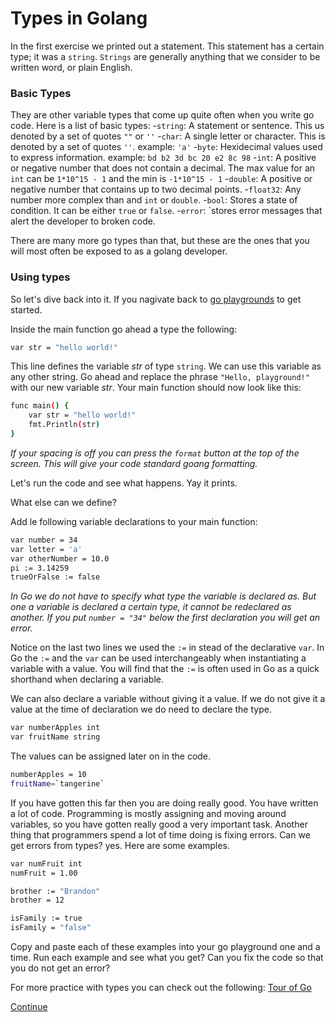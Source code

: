 # Types in Golang
In the first exercise we printed out a statement. This statement has a certain type; it was a `string`. `Strings` are generally anything that we consider to be written word, or plain English. 

### Basic Types

They are other variable types that come up quite often when you write go code. Here is a list of basic types: 
-`string`: A statement or sentence. This us denoted by a set of quotes `""` or `''`
-`char`: A single letter or character. This is denoted by a set of quotes `''`. example: `'a'`
-`byte`: Hexidecimal values used to express information. example: `bd b2 3d bc 20 e2 8c 98`
-`int`: A positive or negative number that does not contain a decimal. The max value for an `int` can be `1*10^15 - 1` and the min is `-1*10^15 - 1`
-`double`: A positive or negative number that contains up to two decimal points. 
-`float32`: Any number more complex than and `int` or `double`.
-`bool`: Stores a state of condition. It can be either `true` or `false`.
-`error`: `stores error messages that alert the developer to broken code. 

There are many more go types than that, but these are the ones that you will most often be exposed to as a golang developer. 

### Using types

So let's dive back into it. If you nagivate back to [go playgrounds](https://play.golang.org/) to get started. 

Inside the main function go ahead a type the following:
```bash 
var str = "hello world!"
```
This line defines the variable _str_ of type `string`. We can use this variable as any other string. Go ahead and replace the phrase `"Hello, playground!"` with our new variable _str_. Your main function should now look like this:
```bash
func main() {
	var str = "hello world!"
	fmt.Println(str)
}
```
_If your spacing is off you can press the `format` button at the top of the screen. This will give your code standard goang formatting._

Let's run the code and see what happens. Yay it prints. 

What else can we define?

Add  le following variable declarations to your main function:
```bash
var number = 34
var letter = 'a'
var otherNumber = 10.0 
pi := 3.14259
trueOrFalse := false
```
_In Go we do not have to specify what type the variable is declared as. But one a variable is declared a certain type, it cannot be redeclared as another. If you put `number = "34"` below  the first declaration you will get an error._

Notice on the last two lines we used the `:=` in stead of the declarative `var`. In Go the `:=` and the `var` can be used interchangeably when instantiating a variable with a value. You will find that the `:=` is often used in Go as a quick shorthand when declaring a variable.  

We can also declare a variable without giving it a value. If we do not give it a value at the time of declaration we do need to declare the type. 
```bash
var numberApples int
var fruitName string
```
The values can be assigned later on in the code.
```bash
numberApples = 10
fruitName=`tangerine`
```

If you have gotten this far then you are doing really good. You have written a lot of code. Programming is mostly assigning and moving around variables, so you have gotten really good a very important task. Another thing that programmers spend a lot of time doing is fixing errors. Can we get errors from types? yes. Here are some examples. 

```bash 
var numFruit int
numFruit = 1.00
```

```bash 
brother := "Brandon"
brother = 12
```

```bash 
isFamily := true
isFamily = "false"
```

Copy and paste each of these examples into your go playground one and a time. Run each example and see what you get? Can you fix the code so that you do not get an error? 

For more practice with types you can check out the following:
[Tour of Go](https://tour.golang.org/basics/8)


[Continue](/part_1/1.3_functions.md)
